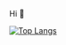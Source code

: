 Hi 👋


[![Top Langs](https://github-readme-stats.vercel.app/api/top-langs/?username=bogom1l&layout=donut)](https://github.com/bogom1l)

